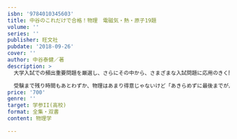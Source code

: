 ```yaml
---
isbn: '9784010345603'
title: 中谷のこれだけで合格！物理　電磁気・熱・原子19題
volume: ''
series: ''
publisher: 旺文社
pubdate: '2018-09-26'
cover: ''
author: 中谷泰健／著
description: >
  大学入試での頻出重要問題を厳選し、さらにその中から、さまざまな入試問題に応用のきく問題を抽出しました。短期間で解法指針や重要事項を身に着け、ていねいな解説を確実にマスターすれば、入試問題に必要な実力が養えます。

  受験まで残り時間もあとわずか、物理はあまり得意じゃないけど「あきらめずに最後までがんばるぞ！」と決意した本気の受験生（あな）を応援する短期集中型の問題集です。
price: '700'
genre: ''
target: 学参II(高校)
format: 全集・双書
content: 物理学

---
```


